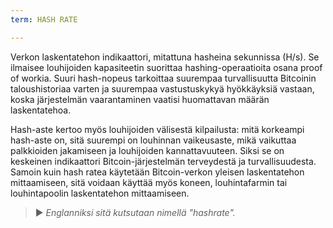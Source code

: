 ```yaml
---
term: HASH RATE

---
```

Verkon laskentatehon indikaattori, mitattuna hasheina sekunnissa (H/s). Se ilmaisee louhijoiden kapasiteetin suorittaa hashing-operaatioita osana proof of workia. Suuri hash-nopeus tarkoittaa suurempaa turvallisuutta Bitcoinin taloushistoriaa varten ja suurempaa vastustuskykyä hyökkäyksiä vastaan, koska järjestelmän vaarantaminen vaatisi huomattavan määrän laskentatehoa.

Hash-aste kertoo myös louhijoiden välisestä kilpailusta: mitä korkeampi hash-aste on, sitä suurempi on louhinnan vaikeusaste, mikä vaikuttaa palkkioiden jakamiseen ja louhijoiden kannattavuuteen. Siksi se on keskeinen indikaattori Bitcoin-järjestelmän terveydestä ja turvallisuudesta. Samoin kuin hash ratea käytetään Bitcoin-verkon yleisen laskentatehon mittaamiseen, sitä voidaan käyttää myös koneen, louhintafarmin tai louhintapoolin laskentatehon mittaamiseen.

> ► *Englanniksi sitä kutsutaan nimellä "hashrate".*
